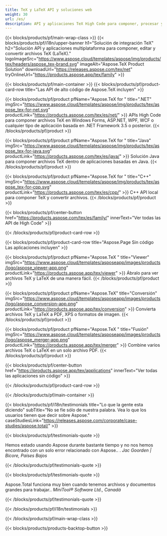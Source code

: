 ```yaml
---
title: TeX y LaTeX API y soluciones web
weight: 30
url: /es/
description: API y aplicaciones TeX High Code para componer, procesar y convertir documentos TeX. Esta solución también admite PDF, EPS, SVG y la mayoría de los formatos de imagen como formatos de salida.
---
```


{{< blocks/products/pf/main-wrap-class >}}
{{< blocks/products/pf/i18n/upper-banner h1="Solución de integración TeX" h2="Solución API y aplicaciones multiplataforma para componer, editar y convertir archivos TeX (LaTeX)." logoImageSrc="https://www.aspose.cloud/templates/aspose/img/products/tex/headers/aspose_tex-brand.svg" imageAlt="Aspose.TeX Product Solution" downloadUrl="https://releases.aspose.com/tex/net" tryOnlineUrl="https://products.aspose.app/tex/family" >}}

{{< blocks/products/pf/main-container >}}
{{< blocks/products/pf/product-card-row title="Las API de alto código de Aspose.TeX incluyen" >}}

{{< blocks/products/pf/product pfName="Aspose.TeX for " title=".NET" imgSrc="https://www.aspose.cloud/templates/aspose/img/products/tex/aspose_tex-for-net.svg" productLink="https://products.aspose.com/tex/es/net/" >}}
APIs High Code para componer archivos TeX en Windows Forms, ASP.NET, WPF, WCF o cualquier tipo de aplicación basada en .NET Framework 3.5 o posterior.
{{< /blocks/products/pf/product >}}

{{< blocks/products/pf/product pfName="Aspose.TeX for " title="Java" imgSrc="https://www.aspose.cloud/templates/aspose/img/products/tex/aspose_tex-for-java.svg" productLink="https://products.aspose.com/tex/es/java/" >}}
Solución Java para componer archivos TeX dentro de aplicaciones basadas en Java.
{{< /blocks/products/pf/product >}}

{{< blocks/products/pf/product pfName="Aspose.TeX for " title="C++" imgSrc="https://www.aspose.cloud/templates/aspose/img/products/tex/aspose_tex-for-cpp.svg" productLink="https://products.aspose.com/tex/es/cpp/" >}}
C++ API local para componer TeX y convertir archivos.
{{< /blocks/products/pf/product >}}

{{< blocks/products/pf/center-button href="https://products.aspose.com/tex/es/family/" innerText="Ver todas las API de High Code" >}}

{{< /blocks/products/pf/product-card-row >}}

{{< blocks/products/pf/product-card-row title="Aspose.Page Sin código Las aplicaciones incluyen" >}}

{{< blocks/products/pf/product pfName="Aspose.TeX " title="Viewer" imgSrc="https://www.aspose.cloud/templates/asposeapp/images/products/logo/aspose_viewer-app.png" productLink="https://products.aspose.app/tex/viewer" >}}
Ábralo para ver archivos TeX y LaTeX de una manera fácil.
{{< /blocks/products/pf/product >}}

{{< blocks/products/pf/product pfName="Aspose.TeX" title="Conversión" imgSrc="https://www.aspose.cloud/templates/asposeapp/images/products/logo/aspose_conversion-app.png" productLink="https://products.aspose.app/tex/conversion" >}}
Convierta archivos TeX y LaTeX a PDF, XPS o formatos de imagen.
{{< /blocks/products/pf/product >}}

{{< blocks/products/pf/product pfName="Aspose.TeX " title="Fusión" imgSrc="https://www.aspose.cloud/templates/asposeapp/images/products/logo/aspose_merger-app.png" productLink="https://products.aspose.app/tex/merger" >}}
Combine varios archivos TeX o LaTeX en un solo archivo PDF.
{{< /blocks/products/pf/product >}}

{{< blocks/products/pf/center-button href="https://products.aspose.app/tex/applications" innerText="Ver todas las aplicaciones sin código" >}}

{{< /blocks/products/pf/product-card-row >}}

{{< /blocks/products/pf/main-container >}}

{{< blocks/products/pf/i18n/testimonials title="Lo que la gente esta diciendo" subTitle="No se fíe sólo de nuestra palabra. Vea lo que los usuarios tienen que decir sobre Aspose." caseStudiesLink="https://releases.aspose.com/corporate/case-studies/aspose.total/" >}}

{{< blocks/products/pf/testimonials-quote >}}
<p class="first">
 Hemos estado usando Aspose durante bastante tiempo y no nos hemos encontrado con un solo error relacionado con Aspose.. .
 <em>
  Jac Goorden | Bicore, Países Bajos
 </em>
</p>

{{< /blocks/products/pf/testimonials-quote >}}

{{< blocks/products/pf/testimonials-quote >}}
<p class="second">
 Aspose.Total funciona muy bien cuando tenemos archivos y documentos grandes para trabajar..
 <em>
  MiniTool® Software Ltd., Canadá
 </em>
</p>

{{< /blocks/products/pf/testimonials-quote >}}

{{< /blocks/products/pf/i18n/testimonials >}}

{{< /blocks/products/pf/main-wrap-class >}}

{{< blocks/products/products-backtop-button >}}